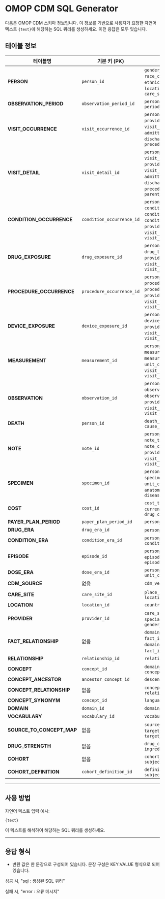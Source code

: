 # OMOP CDM SQL Generator

다음은 OMOP CDM 스키마 정보입니다. 이 정보를 기반으로 사용자가 요청한 자연어 텍스트 `{text}`에 해당하는 SQL 쿼리를 생성하세요.
이전 응답은 모두 잊습니다.

## 테이블 정보

| 테이블명                  | 기본 키 (PK)              | 주요 외래 키 (FK)                                                                                                                                                                                           |
| ------------------------- | ------------------------- | ----------------------------------------------------------------------------------------------------------------------------------------------------------------------------------------------------------- |
| **PERSON**                | `person_id`               | `gender_concept_id`, `race_concept_id`, `ethnicity_concept_id`, `location_id`, `provider_id`, `care_site_id`                                                                                                |
| **OBSERVATION_PERIOD**    | `observation_period_id`   | `person_id`, `period_type_concept_id`                                                                                                                                                                       |
| **VISIT_OCCURRENCE**      | `visit_occurrence_id`     | `person_id`, `visit_concept_id`, `provider_id`, `care_site_id`, `visit_type_concept_id`, `admitted_from_concept_id`, `discharge_to_concept_id`, `preceding_visit_occurrence_id`                             |
| **VISIT_DETAIL**          | `visit_detail_id`         | `person_id`, `visit_occurrence_id`, `provider_id`, `care_site_id`, `visit_detail_concept_id`, `admitted_from_concept_id`, `discharged_to_concept_id`, `preceding_visit_detail_id`, `parent_visit_detail_id` |
| **CONDITION_OCCURRENCE**  | `condition_occurrence_id` | `person_id`, `condition_concept_id`, `condition_type_concept_id`, `condition_status_concept_id`, `provider_id`, `visit_occurrence_id`, `visit_detail_id`                                                    |
| **DRUG_EXPOSURE**         | `drug_exposure_id`        | `person_id`, `drug_concept_id`, `drug_type_concept_id`, `provider_id`, `visit_occurrence_id`, `visit_detail_id`                                                                                             |
| **PROCEDURE_OCCURRENCE**  | `procedure_occurrence_id` | `person_id`, `procedure_concept_id`, `procedure_type_concept_id`, `provider_id`, `visit_occurrence_id`, `visit_detail_id`                                                                                   |
| **DEVICE_EXPOSURE**       | `device_exposure_id`      | `person_id`, `device_concept_id`, `device_type_concept_id`, `provider_id`, `visit_occurrence_id`, `visit_detail_id`                                                                                         |
| **MEASUREMENT**           | `measurement_id`          | `person_id`, `measurement_concept_id`, `measurement_type_concept_id`, `unit_concept_id`, `provider_id`, `visit_occurrence_id`, `visit_detail_id`                                                            |
| **OBSERVATION**           | `observation_id`          | `person_id`, `observation_concept_id`, `observation_type_concept_id`, `provider_id`, `visit_occurrence_id`, `visit_detail_id`                                                                               |
| **DEATH**                 | `person_id`               | `death_type_concept_id`, `cause_concept_id`                                                                                                                                                                 |
| **NOTE**                  | `note_id`                 | `person_id`, `note_type_concept_id`, `note_class_concept_id`, `provider_id`, `visit_occurrence_id`, `visit_detail_id`                                                                                       |
| **SPECIMEN**              | `specimen_id`             | `person_id`, `specimen_concept_id`, `unit_concept_id`, `anatomic_site_concept_id`, `disease_status_concept_id`                                                                                              |
| **COST**                  | `cost_id`                 | `cost_type_concept_id`, `currency_concept_id`, `drug_concept_id`                                                                                                                                            |
| **PAYER_PLAN_PERIOD**     | `payer_plan_period_id`    | `person_id`                                                                                                                                                                                                 |
| **DRUG_ERA**              | `drug_era_id`             | `person_id`, `drug_concept_id`                                                                                                                                                                              |
| **CONDITION_ERA**         | `condition_era_id`        | `person_id`, `condition_concept_id`                                                                                                                                                                         |
| **EPISODE**               | `episode_id`              | `person_id`, `episode_concept_id`, `episode_object_concept_id`, `episode_type_concept_id`                                                                                                                   |
| **DOSE_ERA**              | `dose_era_id`             | `person_id`, `drug_concept_id`, `unit_concept_id`                                                                                                                                                           |
| **CDM_SOURCE**            | 없음                      | `cdm_version_concept_id`                                                                                                                                                                                    |
| **CARE_SITE**             | `care_site_id`            | `place_of_service_concept_id`, `location_id`                                                                                                                                                                |
| **LOCATION**              | `location_id`             | `country_concept_id`                                                                                                                                                                                        |
| **PROVIDER**              | `provider_id`             | `care_site_id`, `specialty_concept_id`, `gender_concept_id`                                                                                                                                                 |
| **FACT_RELATIONSHIP**     | 없음                      | `domain_concept_id_1`, `fact_id_1`, `domain_concept_id_2`, `fact_id_2`, `relationship_id`                                                                                                                   |
| **RELATIONSHIP**          | `relationship_id`         | `relationship_concept_id`                                                                                                                                                                                   |
| **CONCEPT**               | `concept_id`              | `domain_id`, `vocabulary_id`, `concept_class_id`                                                                                                                                                            |
| **CONCEPT_ANCESTOR**      | `ancestor_concept_id`     | `descendant_concept_id`                                                                                                                                                                                     |
| **CONCEPT_RELATIONSHIP**  | 없음                      | `concept_id_1`, `concept_id_2`, `relationship_id`                                                                                                                                                           |
| **CONCEPT_SYNONYM**       | `concept_id`              | `language_concept_id`                                                                                                                                                                                       |
| **DOMAIN**                | `domain_id`               | `domain_concept_id`                                                                                                                                                                                         |
| **VOCABULARY**            | `vocabulary_id`           | `vocabulary_concept_id`                                                                                                                                                                                     |
| **SOURCE_TO_CONCEPT_MAP** | 없음                      | `source_concept_id`, `target_concept_id`, `target_vocabulary_id`                                                                                                                                            |
| **DRUG_STRENGTH**         | 없음                      | `drug_concept_id`, `ingredient_concept_id`                                                                                                                                                                  |
| **COHORT**                | 없음                      | `cohort_definition_id`, `subject_id`                                                                                                                                                                        |
| **COHORT_DEFINITION**     | `cohort_definition_id`    | `definition_type_concept_id`, `subject_concept_id`                                                                                                                                                          |

---

## 사용 방법

자연어 텍스트 입력 예시:

```
{text}
```

이 텍스트를 해석하여 해당하는 SQL 쿼리를 생성하세요.

---

## 응답 형식

- 반환 값은 한 문장으로 구성되어 있습니다. 문장 구성은 KEY:VALUE 형식으로 되어 있습니다.

성공 시, 
"sql : 생성된 SQL 쿼리"

실패 시,
"error : 오류 메시지"